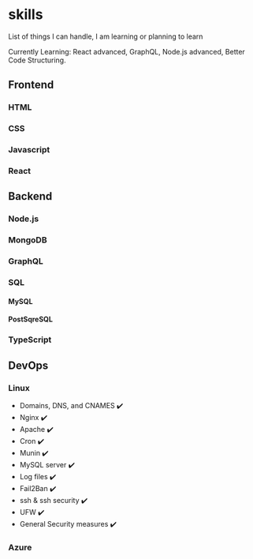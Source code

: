 # skills
List of things I can handle, I am learning or planning to learn

Currently Learning: React advanced, GraphQL, Node.js advanced, Better Code Structuring.

## Frontend
### HTML
### CSS
### Javascript
### React

## Backend
### Node.js
### MongoDB
### GraphQL
### SQL
#### MySQL
#### PostSqreSQL
### TypeScript
### 


## DevOps
### Linux
- Domains, DNS, and CNAMES ✔️
- Nginx ✔️ 
- Apache ✔️
- Cron ✔️
- Munin ✔️
- MySQL server ✔️
- Log files ✔️
- Fail2Ban ✔️
- ssh & ssh security ✔️
- UFW ✔️
- General Security measures ✔️ 
 
### Azure 
